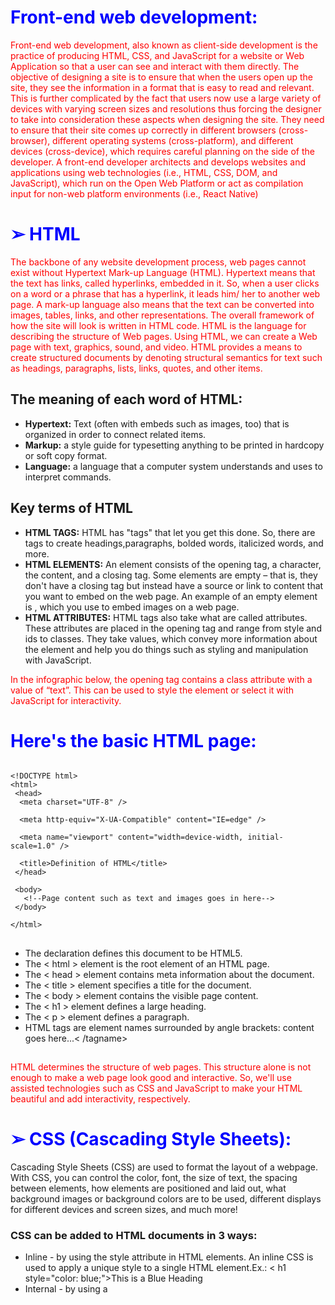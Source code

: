 <h1>Front-end web development:</h1>

Front-end web development, also known as client-side development is the 
practice of producing HTML, CSS, and JavaScript for a website or Web 
Application so that a user can see and interact with them directly. The 
objective of designing a site is to ensure that when the users open up the site, 
they see the information in a format that is easy to read and relevant. This is 
further complicated by the fact that users now use a large variety of devices 
with varying screen sizes and resolutions thus forcing the designer to take into 
consideration these aspects when designing the site. They need to ensure that 
their site comes up correctly in different browsers (cross-browser), different 
operating systems (cross-platform), and different devices (cross-device), 
which requires careful planning on the side of the developer. A front-end 
developer architects and develops websites and applications using web 
technologies (i.e., HTML, CSS, DOM, and JavaScript), which run on the Open 
Web Platform or act as compilation input for non-web platform environments 
(i.e., React Native)


<h1>➢ HTML</h1> 

The backbone of any website development process, web pages cannot exist 
without Hypertext Mark-up Language (HTML). 
Hypertext means that the text has links, called hyperlinks, embedded in it. So, when 
a user clicks on a word or a phrase that has a hyperlink, it leads him/ her to another 
web page. A mark-up language also means that the text can be converted into 
images, tables, links, and other representations. The overall framework of how the 
site will look is written in HTML code. 
 HTML is the language for describing the structure of Web pages. 
Using HTML, we can create a Web page with text, graphics, sound, and video. HTML 
provides a means to create structured documents by denoting structural semantics 
for text such as headings, paragraphs, lists, links, quotes, and other items. 


<h2>The meaning of each word of HTML:</h2>

- **Hypertext:** Text (often with embeds such as images, too) that is organized in order to connect related items.
- **Markup:** a style guide for typesetting anything to be printed in hardcopy or soft copy format.
- **Language:** a language that a computer system understands and uses to interpret commands. 

<h2>Key terms of  HTML</h2>
  
- **HTML TAGS:** HTML has "tags" that let you get this done. So, there are tags to create headings,paragraphs, bolded words, italicized words, and more. 
- **HTML ELEMENTS:** An element consists of the opening tag, a character, the content, and a closing tag. Some elements are empty – that is, they don't have a closing tag but instead have a source or link to content that you want to embed on the web page. An example of an empty element is <img>, which you use to embed images on a web page. 
- **HTML ATTRIBUTES:** HTML tags also take what are called attributes. These attributes are placed in the opening tag and range from style and ids to classes. They take values, which convey more information about the element and help you do things such as styling and manipulation with JavaScript. 


In the infographic below, the opening tag contains a class attribute with a value 
of “text”. This can be used to style the element or select it with JavaScript for 
interactivity. 

<h1>Here's the basic HTML page:</h1>

```

<!DOCTYPE html>
<html>
 <head>
  <meta charset="UTF-8" />
    
  <meta http-equiv="X-UA-Compatible" content="IE=edge" />
    
  <meta name="viewport" content="width=device-width, initial-scale=1.0" />
    
  <title>Definition of HTML</title>
 </head>
 
 <body>
   <!--Page content such as text and images goes in here-->
 </body>
 
</html> 
```

##
- The <!DOCTYPE html> declaration defines this document to be HTML5.
- The < html > element is the root element of an HTML page. 
- The < head > element contains meta information about the document. 
- The < title > element specifies a title for the document. 
- The < body > element contains the visible page content.
- The < h1 > element defines a large heading.
- The < p > element defines a paragraph.
- HTML tags are element names surrounded by angle brackets:  <tagname>content goes here...< /tagname>
##
  
  
HTML determines the structure of web pages. This structure alone is not enough to
make a web page look good and interactive. So, we'll use assisted technologies such
as CSS and JavaScript to make your HTML beautiful and add interactivity,
respectively.
  
  <h1>        ➢ CSS (Cascading Style Sheets):</h1>
Cascading Style Sheets (CSS) are used to format the layout of a webpage. With CSS, you
can control the color, font, the size of text, the spacing between elements, how elements
are positioned and laid out, what background images or background colors are to be
used, different displays for different devices and screen sizes, and much more!
  
  
  <h3> CSS can be added to HTML documents in 3 ways:</h3>
  
-   Inline - by using the style attribute in HTML elements. An inline CSS is used to apply a unique style to a single HTML element.Ex.: < h1 style="color: blue;">This is a Blue Heading</h1 >
-   Internal - by using a <style> element in the <head> section. Aninternal CSS is used to define a style for a single HTML page. Aninternal CSS is defined in the<head> section of an HTML page, within a <style> element.Ex:<style>body {background-color: powder blue;}h1 {color: blue;}p {color: red;}
-   External - by using an external CSS file. An external style sheet is used to define the style for many HTML pages. With an external style sheet, you can change the look of an entire website, by changing one file! To use an external style sheet, add a link to it in the <head> section of the HTML page. Ex: <link rel="stylesheet" href="styles.css">
  
  
  <h1>➢ JavaScript</h1>
  A multi-paradigm language, JavaScript supports event-driven, functional, and imperative programming styles. It is used to transform a static HTML page into a dynamic interface. JavaScript code can use the DOM to manipulate a web page in response to events, such as user input. JavaScript code can also actively retrieve content from the web as well as react to server-side events using a technique called AJAX. An essential part of web applications, most websites use it for client-side page behavior and all major web browsers have a dedicated JavaScript engine to execute it.

- Loosely typed scripting language.
- JavaScript function is called when an event occurs on a page.
  
##
  
**In this case, if we break down the three technologies – HTML, CSS, and JavaScript –like a human body.**
  
- HTML is the skeleton.
- CSS is the skin.
- JavaScript is the circulatory, digestive, and respiratory systems that bring the structure and the skin to life. 
  
##
  
  <h1> ➢ Frameworks and Libraries</h1>
  
A web framework (WF) or web application framework (WAF) is a software
framework that is designed to support the development of web applications
including web services, web resources, and web APIs.
Web frameworks provide a standard way to build and deploy web applications on
the World Wide Web. Web frameworks aim to automate the overhead associated
with common activities performed in web development.
For example, many web frameworks provide libraries for database access,
templating frameworks, and session management, and they often promote code
reuse. Although they often target the development of dynamic websites, they are
also applicable to static websites.

<!-- ❖ Bootstrap
• Bootstrap is the most popular HTML, CSS, and JavaScript framework for
developing a responsive and mobile-friendly website.
• It is free to download and use.
• It is very easy to use. Anybody having basic knowledge of HTML and CSS can use
Bootstrap.
• It is a front-end framework used for easier and faster web development.
• It includes HTML and CSS-based design templates for typography, forms, buttons,
tables, navigation, modals, image carousels, and many others.
• It can also use JavaScript plug-ins.
• It facilitates you to create responsive designs
• It is compatible with most browsers like Chrome, Firefox, Internet Explorer, Safari
and Opera, etc.  -->

